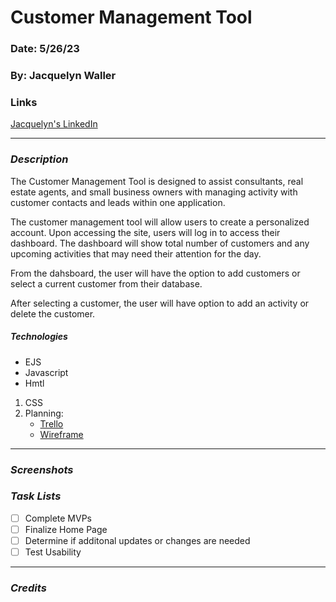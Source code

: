 # Customer Management Tool
### Date: 5/26/23
### By: Jacquelyn Waller
### Links 
[Jacquelyn's LinkedIn](www.linkedin.com/in/jacquelyn-waller-3)
***
### **_Description_**
The Customer Management Tool is designed to assist consultants, real estate agents, and small business owners with managing activity with customer contacts and leads within one application. 

The customer management tool will allow users to create a personalized account. Upon accessing the site, users will log in to access their dashboard. The dashboard will show total number of customers and any upcoming activities that may need their attention for the day.

From the dahsboard, the user will have the option to add customers or select a current customer from their database.

After selecting a customer, the user will have option to add an activity or delete the customer.

##### **_Technologies_**
- EJS
- Javascript
- Hmtl
1. CSS
2. Planning:
    - [Trello](https://trello.com/invite/b/JeEvMEQR/ATTIb7d41fd7e872cd878964692a2faf8357D5D6AADF/crm-1)
    - [Wireframe](https://drive.google.com/file/d/1XzsQN0yCxL4UnpeGBpiMZCjuYq9HHg1Z/view?usp=sharing)
***
### **_Screenshots_**

### **_Task Lists_**
- [ ] Complete MVPs
- [ ] Finalize Home Page
- [ ] Determine if additonal updates or changes are needed
- [ ] Test Usability
***
### **_Credits_**

